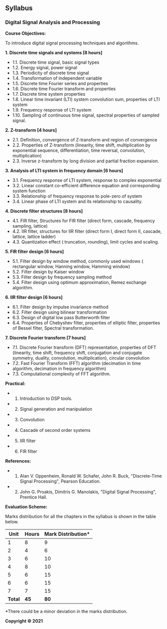 ## Syllabus

### Digital Signal Analysis and Processing

**Course Objectives:**

To introduce digital signal processing techniques and algorithms.

**1. Discrete time signals and systems [8 hours]**

* 1.1. Discrete time signal, basic signal types
* 1.2. Energy signal, power signal
* 1.3. Periodicity of discrete time signal
* 1.4. Transformation of independent variable
* 1.5. Discrete time Fourier series and properties
* 1.6. Discrete time Fourier transform and properties
* 1.7. Discrete time system properties
* 1.8. Linear time invariant (LTI) system convolution sum, properties of LTI system
* 1.9. Frequency response of LTI system
* 1.10. Sampling of continuous time signal, spectral properties of sampled signal.

**2. Z-transform [4 hours]**

* 2.1. Definition, convergence of Z-transform and region of convergence
* 2.2. Properties of Z-transform (linearity, time shift, multiplication by exponential sequence, differentiation, time reversal, convolution, multiplication)
* 2.3. Inverse z-transform by long division and partial fraction expansion.

**3. Analysis of LTI system in frequency domain [6 hours]**

* 3.1. Frequency response of LTI system, response to complex exponential
* 3.2. Linear constant co-efficient difference equation and corresponding system function
* 3.3. Relationship of frequency response to pole-zero of system
* 3.4. Linear phase of LTI system and its relationship to causality.

**4. Discrete filter structures [8 hours]**

* 4.1. FIR filter, Structures for FIR filter (direct form, cascade, frequency sampling, lattice)
* 4.2. IIR filter, structures for IIR filter (direct form I, direct form II, cascade, lattice, lattice ladder)
* 4.3. Quantization effect ( truncation, rounding), limit cycles and scaling.

**5. FIR filter design [6 hours]**

* 5.1. Filter design by window method, commonly used windows ( rectangular window, Hanning window, Hamming window)
* 5.2. Filter design by Kaiser window
* 5.3. Filter design by frequency sampling method
* 5.4. Filter design using optimum approximation, Remez exchange algorithm.

**6. IIR filter design [6 hours]**

* 6.1. Filter design by impulse invariance method
* 6.2. Filter design using bilinear transformation
* 6.3. Design of digital low pass Butterworth filter
* 6.4. Properties of Chebyshev filter, properties of elliptic filter, properties of Bessel filter, Spectral transformation.

**7. Discrete Fourier transform [7 hours]**

* 7.1. Discrete Fourier transform (DFT) representation, properties of DFT (linearity, time shift, frequency shift, conjugation and conjugate symmetry, duality, convolution, multiplication), circular convolution
* 7.2. Fast Fourier Transform (FFT) algorithm (decimation in time algorithm, decimation in frequency algorithm)
* 7.3. Computational complexity of FFT algorithm.

**Practical:**

* 1. Introduction to DSP tools.
* 2. Signal generation and manipulation
* 3. Convolution
* 4. Cascade of second order systems
* 5. IIR filter
* 6. FIR filter

**References:**

* 1. Alan V. Oppenheim, Ronald W. Schafer, John R. Buck, "Discrete-Time Signal Processing", Pearson Education.
* 2. John G. Proakis, Dimitris G. Manolakis, "Digital Signal Processing", Prentice Hall.

**Evaluation Scheme:**

Marks distribution for all the chapters in the syllabus is shown in the table below.

| Unit | Hours | Mark Distribution* |
|---|---|---|
| 1 | 8 | 9 |
| 2 | 4 | 6 |
| 3 | 6 | 10 |
| 4 | 8 | 10 |
| 5 | 6 | 15 |
| 6 | 6 | 15 |
| 7 | 7 | 15 |
| **Total** | **45** | **80** |

*There could be a minor deviation in the marks distribution.

**Copyright © 2021** 
